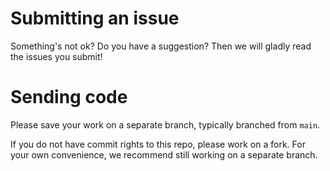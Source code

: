 # Submitting an issue

Something's not ok? Do you have a suggestion? Then we will gladly read the
issues you submit!

# Sending code

Please save your work on a separate branch, typically branched from `main`.

If you do not have commit rights to this repo, please work on a fork. For your
own convenience, we recommend still working on a separate branch.
